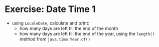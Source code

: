 # Exercise: Date Time 1
* using `LocaleDate`, calculate and print:
  * how many days are left till the end of the month
  * how many days are left till the end of the year, using the `length()` method from `java.time.Year.of()`

